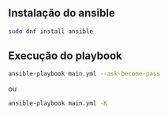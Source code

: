 # 


## Instalação do ansible

```bash
sudo dnf install ansible
```

## Execução do playbook

```bash
ansible-playbook main.yml --ask-become-pass
```

ou

```bash
ansible-playbook main.yml -K
```

